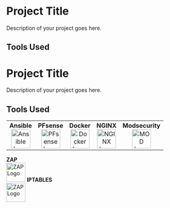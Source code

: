 # Project Title

Description of your project goes here.

## Tools Used

# Project Title

Description of your project goes here.

## Tools Used

<!-- Create a horizontal table with columns for Tool and Logo -->
<table>
  <tr>
    <!-- Tool 1 -->
    <td align="center">
      <b>Ansible</b><br>
      <img src="https://cdn.icon-icons.com/icons2/2389/PNG/512/ansible_logo_icon_145495.png" alt="Ansible Logo" width="50">
    </td>
    <!-- Tool 2 -->
    <td align="center">
      <b>PFsense</b><br>
      <img src="https://wpcomputersolutions.com/wp-content/uploads/2018/07/pfsense-logo-e1534531558807.png" alt="PFsense Logo" width="50">
    </td>
    <!-- Tool 3 -->
    <td align="center">
      <b>Docker</b><br>
      <img src="https://cdn4.iconfinder.com/data/icons/logos-and-brands/512/97_Docker_logo_logos-512.png" alt="Docker Logo" width="50">
    </td>
    <!-- Tool 4 -->
    <td align="center">
      <b>NGINX</b><br>
      <img src="https://destatic.blob.core.windows.net/images/nginx.png" alt="NGINX Logo" width="50">
    </td>
    <!-- Tool 5 -->
    <td align="center">
      <b>Modsecurity</b><br>
      <img src="https://miro.medium.com/v2/resize:fit:786/format:webp/0*oMZ0Tl09oe0-FlRy.jpg" alt="MOD Logo" width="50">
    </td>
    <!-- Add more columns for additional tools -->
  </tr>
</table>
<!-- Tool 6 -->
    <td align="center">
      <b>ZAP</b><br>
      <img src="https://soos.io/wp-content/uploads/2022/10/zap-logo.png" alt="ZAP Logo" width="50">
    </td>
    <!-- Add more columns for additional tools -->
  </tr>
</table>
<!-- Tool 7 -->
    <td align="center">
      <b>IPTABLES</b><br>
      <img src="https://fiverr-res.cloudinary.com/images/q_auto,f_auto/gigs/197769387/original/9ee0d0038ee242fcc30aa3a67b88cc39ec69ac9c/configure-iptables-firewall-and-rules.jpeg" alt="ZAP Logo" width="50">
    </td>
    <!-- Add more columns for additional tools -->
  </tr>
</table>



